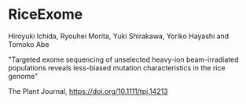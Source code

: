 # RiceExome

Hiroyuki Ichida, Ryouhei Morita, Yuki Shirakawa, Yoriko Hayashi and Tomoko Abe

"Targeted exome sequencing of unselected heavy-ion beam-irradiated
populations reveals less-biased mutation characteristics
 in the rice genome"

The Plant Journal, https://doi.org/10.1111/tpj.14213
